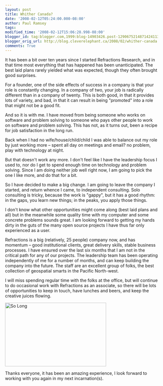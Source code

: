 ```yaml
---
layout: post
title: Whither Canada?
date: '2008-02-12T05:24:00.000-08:00'
author: Paul Ramsey
tags: 
modified_time: '2008-02-12T15:06:28.998-08:00'
blogger_id: tag:blogger.com,1999:blog-14903426.post-1290675214871424113
blogger_orig_url: http://blog.cleverelephant.ca/2008/02/whither-canada.html
comments: True
---
```


It has been a bit over ten years since I started Refractions Research, and in that time most everything that has happened has been unanticipated. The best laid plans rarely yielded what was expected, though they often brought good surprises.

For a founder, one of the side effects of success in a company is that your role is constantly changing. In a company of two, your job is radically different than in a company of twenty. This is both good, in that it provides lots of variety, and bad, in that it can result in being "promoted" into a role that might not be a good fit. 

And so it is with me. I have moved from being someone who works on software and problem solving to someone who pays other people to work on software and problem solving. This has not, as it turns out, been a recipe for job satisfaction in the long run. 

Back when I had no wife/house/child/child I was able to balance out my role by just working more &ndash; spent all day on meetings and email? no problem, play with technology at night. 

But that doesn't work any more. I don't feel like I have the leadership focus I used to, nor do I get to spend enough time on technology and problem solving. Since I am doing neither job well right now, I am going to pick the one I like more, and do that for a bit.

So I have decided to make a big change. I am going to leave the company I started, and return whence I came, to independent consulting. Solo consulting is tricky, because the work is "gappy", but it has a good rhythm: in the gaps, you learn new things; in the peaks, you apply those things.

I don't know what other opportunities might come along (best laid plans and all) but in the meanwhile some quality time with my computer and some concrete problems sounds great. I am looking forward to getting my hands dirty in the guts of the many open source projects I have thus far only experienced as a user.

Refractions is a big (relatively, 25 people) company now, and has momentum &ndash; good institutional clients, great delivery skills, stable business processes. I have ensured over the last six months that I am not in the critical path for any of our projects. The leadership team has been operating independently of me for a number of months, and can keep building the company into the future. The staff are an excellent group of folks, the best collection of geospatial smarts in the Pacific North-west.

I will miss spending regular time with the folks at the office, but will continue to do occasional work with Refractions as an associate, so there will be lots of opportunities to keep in touch, have lunches and beers, and keep the creative juices flowing.

<img src="http://www.davidfairhurst.com/more/goodbye_files/goodbye.jpg" width="333" height="209" alt="So Long" />

Thanks everyone, it has been an amazing experience, I look forward to working with you again in my next incarnation(s).

